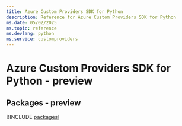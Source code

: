 ```yaml
---
title: Azure Custom Providers SDK for Python
description: Reference for Azure Custom Providers SDK for Python
ms.date: 05/02/2025
ms.topic: reference
ms.devlang: python
ms.service: customproviders
---
```

# Azure Custom Providers SDK for Python - preview
## Packages - preview
[!INCLUDE [packages](custom-providers-index.md)]